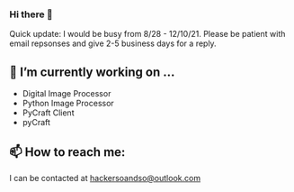 ### Hi there 👋
Quick update: I would be busy from 8/28 - 12/10/21. Please be patient with email repsonses and give 2-5 business days for a reply.

## 🔭 I’m currently working on ...
- Digital Image Processor
- Python Image Processor
- PyCraft Client
- pyCraft

## 📫 How to reach me: 
I can be contacted at hackersoandso@outlook.com

<!--
**MisterSoandSo/MisterSoandSo** is a ✨ _special_ ✨ repository because its `README.md` (this file) appears on your GitHub profile.

Here are some ideas to get you started:

- 🔭 I’m currently working on ...
- 🌱 I’m currently learning ...
- 👯 I’m looking to collaborate on ...
- 🤔 I’m looking for help with ...
- 💬 Ask me about ...
- 📫 How to reach me: ...
- 😄 Pronouns: ...
- ⚡ Fun fact: ...
-->
